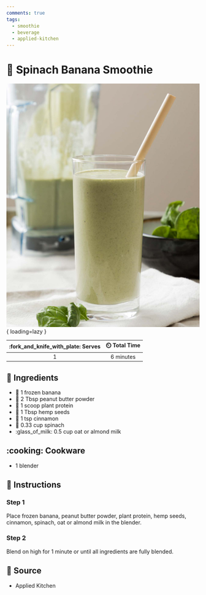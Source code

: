 ```yaml
---
comments: true
tags:
  - smoothie
  - beverage
  - applied-kitchen
---
```

# :leafy_green: Spinach Banana Smoothie

![Spinach Banana Smoothie](../assets/images/spinach-banana-smoothie.png){ loading=lazy }

| :fork_and_knife_with_plate: Serves | :timer_clock: Total Time |
|:----------------------------------:|:-----------------------: |
| 1 | 6 minutes |

## :salt: Ingredients

- :banana: 1 frozen banana
- :peanuts: 2 Tbsp peanut butter powder
- :rice: 1 scoop plant protein
- :rice: 1 Tbsp hemp seeds
- :custard: 1 tsp cinnamon
- :leafy_green: 0.33 cup spinach
- :glass_of_milk: 0.5 cup oat or almond milk

## :cooking: Cookware

- 1 blender

## :pencil: Instructions

### Step 1

Place frozen banana, peanut butter powder, plant protein, hemp seeds, cinnamon, spinach, oat or almond milk in the
blender.

### Step 2

Blend on high for 1 minute or until all ingredients are fully blended.

## :link: Source

- Applied Kitchen
